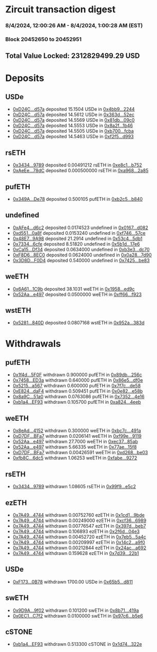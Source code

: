 # Zircuit transaction digest
### 8/4/2024, 12:00:26 AM - 8/4/2024, 1:00:28 AM (EST)
### Block 20452650 to 20452951

## Total Value Locked: 2312829499.29 USD

# Deposits
## USDe
- [0xD24C...d57a](https://etherscan.io/address/0xD24Cfe2d0fa81369ca6291c28ac5426e16B6d57a) deposited 15.1504 USDe in [0x4bb9...2244](https://etherscan.io/tx/0xD24Cfe2d0fa81369ca6291c28ac5426e16B6d57a)
- [0xD24C...d57a](https://etherscan.io/address/0xD24Cfe2d0fa81369ca6291c28ac5426e16B6d57a) deposited 14.5612 USDe in [0x363d...52ec](https://etherscan.io/tx/0xD24Cfe2d0fa81369ca6291c28ac5426e16B6d57a)
- [0xD24C...d57a](https://etherscan.io/address/0xD24Cfe2d0fa81369ca6291c28ac5426e16B6d57a) deposited 14.5569 USDe in [0x81db...09c0](https://etherscan.io/tx/0xD24Cfe2d0fa81369ca6291c28ac5426e16B6d57a)
- [0xD24C...d57a](https://etherscan.io/address/0xD24Cfe2d0fa81369ca6291c28ac5426e16B6d57a) deposited 14.5553 USDe in [0x8a2f...1b46](https://etherscan.io/tx/0xD24Cfe2d0fa81369ca6291c28ac5426e16B6d57a)
- [0xD24C...d57a](https://etherscan.io/address/0xD24Cfe2d0fa81369ca6291c28ac5426e16B6d57a) deposited 14.5505 USDe in [0xb700...fcba](https://etherscan.io/tx/0xD24Cfe2d0fa81369ca6291c28ac5426e16B6d57a)
- [0xD24C...d57a](https://etherscan.io/address/0xD24Cfe2d0fa81369ca6291c28ac5426e16B6d57a) deposited 14.5463 USDe in [0xf2f5...d993](https://etherscan.io/tx/0xD24Cfe2d0fa81369ca6291c28ac5426e16B6d57a)
## rsETH
- [0x3434...9789](https://etherscan.io/address/0x34349c5569e7B846c3558961552D2202760A9789) deposited 0.00491212 rsETH in [0xe8c1...b752](https://etherscan.io/tx/0x34349c5569e7B846c3558961552D2202760A9789)
- [0xAeEe...78dC](https://etherscan.io/address/0xAeEeDDBCeB7AE0ECfF472822990B120B667678dC) deposited 0.000500000 rsETH in [0xa968...2a85](https://etherscan.io/tx/0xAeEeDDBCeB7AE0ECfF472822990B120B667678dC)
## pufETH
- [0x349A...De78](https://etherscan.io/address/0x349A57Ff4dD43157F7a4AEFdFB84411a3621De78) deposited 0.500105 pufETH in [0xb2c5...b840](https://etherscan.io/tx/0x349A57Ff4dD43157F7a4AEFdFB84411a3621De78)
## undefined
- [0xAFe4...d6c2](https://etherscan.io/address/0xAFe43cfE32C4A275eB00c279b6591f2f2bb7d6c2) deposited 0.0174523 undefined in [0x0167...d082](https://etherscan.io/tx/0xAFe43cfE32C4A275eB00c279b6591f2f2bb7d6c2)
- [0xd551...0a8f](https://etherscan.io/address/0xd5512080BAb725bd2ed97548F050557e44910a8f) deposited 0.0153240 undefined in [0xf746...57ce](https://etherscan.io/tx/0xd5512080BAb725bd2ed97548F050557e44910a8f)
- [0x48E7...9A98](https://etherscan.io/address/0x48E731267DDCda81ABE99C727CFFA302a7c39A98) deposited 21.2914 undefined in [0x53c4...5db1](https://etherscan.io/tx/0x48E731267DDCda81ABE99C727CFFA302a7c39A98)
- [0x7334...6cfe](https://etherscan.io/address/0x73344463970eFCCFFE5B8d8f5a298b596E806cfe) deposited 8.51820 undefined in [0x5b1d...17e6](https://etherscan.io/tx/0x73344463970eFCCFFE5B8d8f5a298b596E806cfe)
- [0xCa15...Df34](https://etherscan.io/address/0xCa154D6D591d7260e258241e392a076b3dAaDf34) deposited 0.0634000 undefined in [0xb3e3...dc70](https://etherscan.io/tx/0xCa154D6D591d7260e258241e392a076b3dAaDf34)
- [0xF8D6...8EC0](https://etherscan.io/address/0xF8D6bED021e111C5E5473C27508b6C07bD108EC0) deposited 0.0624000 undefined in [0x0a28...7d90](https://etherscan.io/tx/0xF8D6bED021e111C5E5473C27508b6C07bD108EC0)
- [0x3D8D...F0D4](https://etherscan.io/address/0x3D8Dc86Ae5C97a842D3Dd6a2dc7132BD8cecF0D4) deposited 0.540000 undefined in [0x7425...be83](https://etherscan.io/tx/0x3D8Dc86Ae5C97a842D3Dd6a2dc7132BD8cecF0D4)
## weETH
- [0x6A61...1C9b](https://etherscan.io/address/0x6A613b06Cc38B13652EC33f6c623b02eD4481C9b) deposited 38.1031 weETH in [0x1958...ed9c](https://etherscan.io/tx/0x6A613b06Cc38B13652EC33f6c623b02eD4481C9b)
- [0x52Aa...e497](https://etherscan.io/address/0x52Aa899454998Be5b000Ad077a46Bbe360F4e497) deposited 0.0500000 weETH in [0xff66...f923](https://etherscan.io/tx/0x52Aa899454998Be5b000Ad077a46Bbe360F4e497)
## wstETH
- [0x5281...840D](https://etherscan.io/address/0x528188374f1e39fe5855794956474cc0603c840D) deposited 0.0807168 wstETH in [0x952a...383d](https://etherscan.io/tx/0x528188374f1e39fe5855794956474cc0603c840D)
# Withdrawals
## pufETH
- [0x1f4d...5F0F](https://etherscan.io/address/0x1f4dc31F12DB48373C72Ae0F8Fa37018885e5F0F) withdrawn 0.900000 pufETH in [0x89db...256c](https://etherscan.io/tx/0x1f4dc31F12DB48373C72Ae0F8Fa37018885e5F0F)
- [0x7458...ED3a](https://etherscan.io/address/0x74588cA711f237A39c1192E0A52b00064E74ED3a) withdrawn 0.640000 pufETH in [0x86e5...df0e](https://etherscan.io/tx/0x74588cA711f237A39c1192E0A52b00064E74ED3a)
- [0x5215...a567](https://etherscan.io/address/0x5215E243B7932533b9eD68cc7a0228D1dcaFa567) withdrawn 0.600000 pufETH in [0x7f7c...de58](https://etherscan.io/tx/0x5215E243B7932533b9eD68cc7a0228D1dcaFa567)
- [0xE824...daF4](https://etherscan.io/address/0xE824eD915e430C126E5A6bBd7bc025D5BbC0daF4) withdrawn 0.509451 pufETH in [0x0e82...e58b](https://etherscan.io/tx/0xE824eD915e430C126E5A6bBd7bc025D5BbC0daF4)
- [0x8a9C...51a0](https://etherscan.io/address/0x8a9C2147Dbb5B8dC810985c1f698e06C996E51a0) withdrawn 0.0763086 pufETH in [0x7352...4e16](https://etherscan.io/tx/0x8a9C2147Dbb5B8dC810985c1f698e06C996E51a0)
- [0xb1a4...EF93](https://etherscan.io/address/0xb1a4c8Fc3F563ED8b09393242A84fa1c9F82EF93) withdrawn 0.105700 pufETH in [0xa824...4eeb](https://etherscan.io/tx/0xb1a4c8Fc3F563ED8b09393242A84fa1c9F82EF93)
## weETH
- [0x8eAd...4152](https://etherscan.io/address/0x8eAd7756188349Ed5d6d3558dC56EF4B60f04152) withdrawn 0.300000 weETH in [0xbc7c...491a](https://etherscan.io/tx/0x8eAd7756188349Ed5d6d3558dC56EF4B60f04152)
- [0xD7DF...BFa7](https://etherscan.io/address/0xD7DF7E085214743530afF339aFC420c7c720BFa7) withdrawn 0.0206141 weETH in [0xf99e...9119](https://etherscan.io/tx/0xD7DF7E085214743530afF339aFC420c7c720BFa7)
- [0x52Aa...e497](https://etherscan.io/address/0x52Aa899454998Be5b000Ad077a46Bbe360F4e497) withdrawn 27.7000 weETH in [0xec37...85ab](https://etherscan.io/tx/0x52Aa899454998Be5b000Ad077a46Bbe360F4e497)
- [0x52Aa...e497](https://etherscan.io/address/0x52Aa899454998Be5b000Ad077a46Bbe360F4e497) withdrawn 5.66335 weETH in [0x77ae...15f8](https://etherscan.io/tx/0x52Aa899454998Be5b000Ad077a46Bbe360F4e497)
- [0xD7DF...BFa7](https://etherscan.io/address/0xD7DF7E085214743530afF339aFC420c7c720BFa7) withdrawn 0.00426591 weETH in [0xd268...be03](https://etherscan.io/tx/0xD7DF7E085214743530afF339aFC420c7c720BFa7)
- [0xfb8C...6dc5](https://etherscan.io/address/0xfb8C399cc6319AbA36FEe9f65110c8AA72216dc5) withdrawn 1.06253 weETH in [0xfabe...9272](https://etherscan.io/tx/0xfb8C399cc6319AbA36FEe9f65110c8AA72216dc5)
## rsETH
- [0x3434...9789](https://etherscan.io/address/0x34349c5569e7B846c3558961552D2202760A9789) withdrawn 1.08605 rsETH in [0x99f9...e5c2](https://etherscan.io/tx/0x34349c5569e7B846c3558961552D2202760A9789)
## ezETH
- [0x7A49...4744](https://etherscan.io/address/0x7A493Be5c2ce014cD049Bf178a1ac0Db1B434744) withdrawn 0.00752760 ezETH in [0x1cd1...9bde](https://etherscan.io/tx/0x7A493Be5c2ce014cD049Bf178a1ac0Db1B434744)
- [0x7A49...4744](https://etherscan.io/address/0x7A493Be5c2ce014cD049Bf178a1ac0Db1B434744) withdrawn 0.00249000 ezETH in [0xcf36...6989](https://etherscan.io/tx/0x7A493Be5c2ce014cD049Bf178a1ac0Db1B434744)
- [0x7A49...4744](https://etherscan.io/address/0x7A493Be5c2ce014cD049Bf178a1ac0Db1B434744) withdrawn 0.00776547 ezETH in [0x397d...beb7](https://etherscan.io/tx/0x7A493Be5c2ce014cD049Bf178a1ac0Db1B434744)
- [0x7A49...4744](https://etherscan.io/address/0x7A493Be5c2ce014cD049Bf178a1ac0Db1B434744) withdrawn 0.106893 ezETH in [0x2f6d...04e3](https://etherscan.io/tx/0x7A493Be5c2ce014cD049Bf178a1ac0Db1B434744)
- [0x7A49...4744](https://etherscan.io/address/0x7A493Be5c2ce014cD049Bf178a1ac0Db1B434744) withdrawn 0.00452720 ezETH in [0x7eb5...5a4c](https://etherscan.io/tx/0x7A493Be5c2ce014cD049Bf178a1ac0Db1B434744)
- [0x7A49...4744](https://etherscan.io/address/0x7A493Be5c2ce014cD049Bf178a1ac0Db1B434744) withdrawn 0.00209997 ezETH in [0x14c2...a9f0](https://etherscan.io/tx/0x7A493Be5c2ce014cD049Bf178a1ac0Db1B434744)
- [0x7A49...4744](https://etherscan.io/address/0x7A493Be5c2ce014cD049Bf178a1ac0Db1B434744) withdrawn 0.00212844 ezETH in [0x24ac...a692](https://etherscan.io/tx/0x7A493Be5c2ce014cD049Bf178a1ac0Db1B434744)
- [0x7A49...4744](https://etherscan.io/address/0x7A493Be5c2ce014cD049Bf178a1ac0Db1B434744) withdrawn 0.159628 ezETH in [0x7d39...22b1](https://etherscan.io/tx/0x7A493Be5c2ce014cD049Bf178a1ac0Db1B434744)
## USDe
- [0xF173...0B78](https://etherscan.io/address/0xF173f3395d08488F548b71bCF0d46884b3c40B78) withdrawn 1700.00 USDe in [0x65b5...d811](https://etherscan.io/tx/0xF173f3395d08488F548b71bCF0d46884b3c40B78)
## swETH
- [0x9D9A...9f02](https://etherscan.io/address/0x9D9AC7ae2e68C589b3D06eFC5B30Eaf961599f02) withdrawn 0.101200 swETH in [0x8b71...419a](https://etherscan.io/tx/0x9D9AC7ae2e68C589b3D06eFC5B30Eaf961599f02)
- [0x0EC1...C7f2](https://etherscan.io/address/0x0EC1bd56351F1964536150dDEe5DfFc71e8FC7f2) withdrawn 0.0100000 swETH in [0x97c6...b5e6](https://etherscan.io/tx/0x0EC1bd56351F1964536150dDEe5DfFc71e8FC7f2)
## cSTONE
- [0xb1a4...EF93](https://etherscan.io/address/0xb1a4c8Fc3F563ED8b09393242A84fa1c9F82EF93) withdrawn 0.513300 cSTONE in [0x1d74...322e](https://etherscan.io/tx/0xb1a4c8Fc3F563ED8b09393242A84fa1c9F82EF93)
